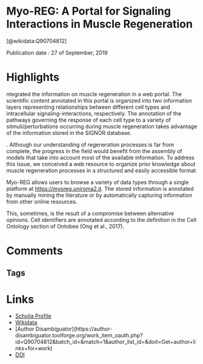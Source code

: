 
Myo-REG: A Portal for Signaling Interactions in Muscle Regeneration
===================================================================
  
  [@wikidata:Q90704812]  
  
Publication date : 27 of September, 2019  

# Highlights
ntegrated the information on muscle regeneration in a web portal. The scientific content annotated in this portal is organized into two information layers representing relationships between different cell types and intracellular signaling-interactions, respectively. The annotation of the pathways governing the response of each cell type to a variety of stimuli/perturbations occurring during muscle regeneration takes advantage of the information stored in the SIGNOR database.

. Although our understanding of regeneration processes is far from complete, the progress in the field would benefit from the assembly of models that take into account most of the available information. To address this issue, we conceived a web resource to organize prior knowledge about muscle regeneration processes in a structured and easily accessible format.

Myo-REG allows users to browse a variety of data types through a single platform at https://myoreg.uniroma2.it. The stored information is annotated by manually mining the literature or by automatically capturing information from other online resources.

This, sometimes, is the result of a compromise between alternative opinions. Cell identifiers are annotated according to the definition in the Cell Ontology section of Ontobee (Ong et al., 2017). 


# Comments

## Tags

# Links
  
 * [Scholia Profile](https://scholia.toolforge.org/work/Q90704812)  
 * [Wikidata](https://www.wikidata.org/wiki/Q90704812)  
 * [Author Disambiguator](https://author-
disambiguator.toolforge.org/work_item_oauth.php?id=Q90704812&batch_id=&match=1&author_list_id=&doit=Get+author+links+for+work)  
 * [DOI](https://doi.org/10.3389/FPHYS.2019.01216)  
